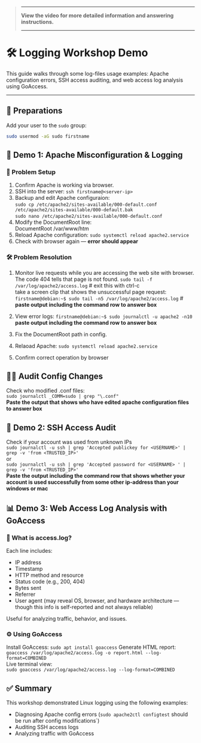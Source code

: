 > ****************************************************************************
>  **View the video for more detailed information and answering instructions.**
> ****************************************************************************



# 🛠️ Logging Workshop Demo

This guide walks through some log-files usage examples: Apache configuration errors, SSH access auditing, and web access log analysis using GoAccess.

---

## 🔧 Preparations

Add your user to the `sudo` group:

```bash
sudo usermod -aG sudo firstname
```


## 🧪 Demo 1: Apache Misconfiguration & Logging
### 🐣 Problem Setup  
1. Confirm Apache is working via browser.
2. SSH into the server:
   `ssh firstname@<server-ip>`
3. Backup and edit Apache configuraion:  
`sudo cp /etc/apache2/sites-available/000-default.conf /etc/apache2/sites-available/000-default.bak`  
`sudo nano /etc/apache2/sites-available/000-default.conf`
4. Modify the DocumentRoot line:  
DocumentRoot /var/www/htm
5. Reload Apache configuration: `sudo systemctl reload apache2.service`
6. Check with browser again — **error should appear**

### 🛠️ Problem Resolution  
1. Monitor live requests while you are accessing the web site with browser. The code 404 tells that page is not found.
`sudo tail -f /var/log/apache2/access.log`  # exit this with ctrl-c  
take a screen clip that shows the unsuccessful page request:  
`firstname@debian:~$ sudo tail -n5 /var/log/apache2/access.log` # **paste output including the command row to answer box**

2. View error logs: `firstname@debian:~$ sudo journalctl -u apache2 -n10`  
   **paste output including the command row to answer box**

3. Fix the DocumentRoot path in config.
4. Relaoad Apache: `sudo systemctl reload apache2.service`
5. Confirm correct operation by browser


## 🕵️‍♂️ Audit Config Changes  
Check who modified .conf files:   
`sudo journalctl _COMM=sudo | grep "\.conf"`  
**Paste the output that shows who have edited apache configuration files to answer box**

## 🔐 Demo 2: SSH Access Audit  
Check if your account was used from unknown IPs  
`sudo journalctl -u ssh | grep 'Accepted publickey for <USERNAME>' | grep -v 'from <TRUSTED_IP>'`  
or   
`sudo journalctl -u ssh | grep 'Accepted password for <USERNAME> ' | grep -v 'from <TRUSTED_IP>'`  
**Paste the output including the command row that shows whether your account is used successfully from some other ip-address than your windows or mac**

## 📊 Demo 3: Web Access Log Analysis with GoAccess  
### 📁 What is access.log?  
Each line includes:  
* IP address
* Timestamp
* HTTP method and resource
* Status code (e.g., 200, 404)
* Bytes sent
* Referrer
* User agent (may reveal OS, browser, and hardware architecture — though this info is self-reported and not always reliable)  
 

Useful for analyzing traffic, behavior, and issues.  

### ⚙️ Using GoAccess  
Install GoAccess: `sudo apt install goaccess` 
Generate HTML report: 
`goaccess /var/log/apache2/access.log -o report.html --log-format=COMBINED`  
Live terminal view:  
`sudo goaccess /var/log/apache2/access.log --log-format=COMBINED`

## ✅ Summary  
This workshop demonstrated Linux logging using the following examples:
* Diagnosing Apache config errors (`sudo apache2ctl configtest` should be run after config modifications`)
* Auditing SSH access logs
* Analyzing traffic with GoAccess
  
